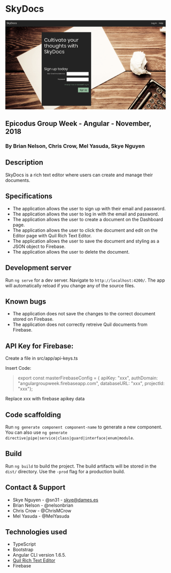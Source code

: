 # SkyDocs

![Screenshot](./src/assets/img/screenshot.png)

## Epicodus Group Week - Angular - November, 2018

### By **Brian Nelson, Chris Crow, Mel Yasuda, Skye Nguyen**

## Description

SkyDocs is a rich text editor where users can create and manage their documents.

## Specifications

* The application allows the user to sign up with their email and password.
* The application allows the user to log in with the email and password.
* The application allows the user to create a document on the Dashboard page.
* The application allows the user to click the document and edit on the Editor page with Quil Rich Text Editor.
* The application allows the user to save the document and styling as a JSON object to Firebase.
* The application allows the user to delete the document.

## Development server

Run `ng serve` for a dev server. Navigate to `http://localhost:4200/`. The app will automatically reload if you change any of the source files.

## Known bugs

* The application does not save the changes to the correct document stored on Firebase.
* The application does not correctly retreive Quil documents from Firebase.

## API Key for Firebase:

Create a file in src/app/api-keys.ts

Insert Code:

> export const masterFirebaseConfig = {
   > apiKey: "xxx",
   > authDomain: "angulargroupweek.firebaseapp.com",
   > databaseURL: "xxx",
   > projectId: "xxx"};

Replace xxx with firebase apikey data

## Code scaffolding

Run `ng generate component component-name` to generate a new component. You can also use `ng generate directive|pipe|service|class|guard|interface|enum|module`.

## Build

Run `ng build` to build the project. The build artifacts will be stored in the `dist/` directory. Use the `-prod` flag for a production build.

## Contact & Support

* Skye Nguyen - @sn31 - skye@dames.es
* Brian Nelson - @nelsonbrian
* Chris Crow - @ChrisMCrow
* Mel Yasuda - @MelYasuda

## Technologies used

* TypeScript
* Bootstrap
* Angular CLI version 1.6.5.
* [Quil Rich Text Editor](https://quilljs.com/)
* Firebase
